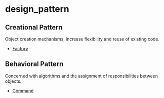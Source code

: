 # design_pattern

## Creational Pattern
Object creation mechanisms, increase flexibility and reuse of existing code.

* [Factory](/Factory/README.md)


## Behavioral Pattern
Concerned with algorithms and the assignment of responsibilities between objects.

* [Command](/Command/README.md)